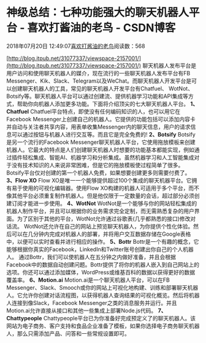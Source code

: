 
# 神级总结：七种功能强大的聊天机器人平台 - 喜欢打酱油的老鸟 - CSDN博客


2018年07月20日 12:49:07[喜欢打酱油的老鸟](https://me.csdn.net/weixin_42137700)阅读数：568


[http://blog.itpub.net/31077337/viewspace-2157001/](http://blog.itpub.net/31077337/viewspace-2157001/)
聊天机器人发布平台是用户访问和使用聊天机器人的媒介，现在流行的一些聊天机器人发布平台有FB Messenger、Kik、Slack、Telegram以及WeChat。而聊天机器人开发平台是可以创建聊天机器人的工具，常见的聊天机器人开发平台有Chatfuel、 WotNot、 Botsify等。聊天机器人平台可以通过创建流、提供机器学习功能和API集成等方式，帮助你向机器人添加更多功能。下面将介绍顶尖的七大聊天机器人平台。
**1、Chatfuel**
Chatfuel平台特点，即使没有任何编码知识的人，也可以用它在Facebook Messenger上创建自己的机器人。它提供的功能包括可以添加内容卡并自动与关注者共享内容，用表单收集Messenger内的聊天信息，用户的请求信息可以通过按钮与机器人进行交互等。而且它是完全免费的!
**2、Botsify**
Botsify是另一个流行的Facebook Messenger聊天机器人平台，它使用拖放模板来创建机器人。它最大的特点是人们创建聊天机器人时想要的功能基本都能实现，例如通过插件轻松集成、智能AI、机器学习和分析集成。虽然机器学习和人工智能集成对于没有技术知识的人来说非常困难，但是它的拖放模板使过程简单了很多。Botsify平台仅对创建的第一个机器人免费，如果想要创建更多则需要付费了。
**3、Flow XO**
Flow XO是唯一一个能够提供超过100个集成的聊天机器平台。它拥有易于使用的可视化编辑器。使用Flow XO构建的机器人可适用于多个平台，而不像其他平台必须重复制作机器人。但是他仅限于一定数量的会话，超过部分必须创建订阅才能进一步使用。
**4、WotNot**
WotNot是一个能够与你的网站轻松集成的机器人制作平台，并且可以根据你的业务需求完全定制，而无需熟悉复杂的用户界面。为了区别于其他的平台，WotNot允许通过谷歌表(几乎都熟悉的接口)修改对话流。
WotNot还允许在自己的网站上预览聊天机器人，为你提供个性化体验。然后可以在几分钟内完成对机器人的部署，并将用户交互数据存储在Google表格中，以便可以实时查看并进行相应的操作。
**5、Bottr**
Bottr是一个有趣的概念，它能够根据你真实的Facebook，LinkedIn和Twitter账号创建出你自己的个人机器人。
通过Bottr，我们可以使机器人在五分钟之内做好准备，并且会根据Facebook中的数据自动创建问题。Bottr提供了将你的机器人嵌入到自己网站上的选项。你还可以通过添加媒体，WordPress或维基百科的数据以获得更好的数据覆盖率。
**6、Motion.ai**
Motion.ai是一个聊天机器人平台，可以在FB Messenger、Slack、Smooch或你的网站上可视化地构建、训练和部署聊天机器人。它允许你创建对话流程图，以获得机器人查询结果的可视化概览。然后将机器人连接到像Slack，Facebook Messenger之类的消息服务并运行。并且Motion.ai允许直接从接口和其他一些集成上部署Node.js代码。
**7、Chattypeople**
Chattypeople平台已为你准备好完成预定义了的聊天机器人。该网站为电子商务、客户支持和食品企业准备了模板，如果你选择电子商务聊天机器人，那么只需添加产品、问答和一些常规设置即可。


